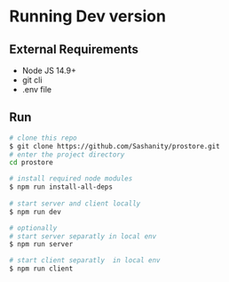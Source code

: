 # Running Dev version
## External Requirements

- Node JS 14.9+
- git cli
- .env file

## Run

``` sh
# clone this repo 
$ git clone https://github.com/Sashanity/prostore.git
# enter the project directory
cd prostore

# install required node modules
$ npm run install-all-deps
 
# start server and client locally
$ npm run dev

# optionally
# start server separatly in local env
$ npm run server

# start client separatly  in local env
$ npm run client
```